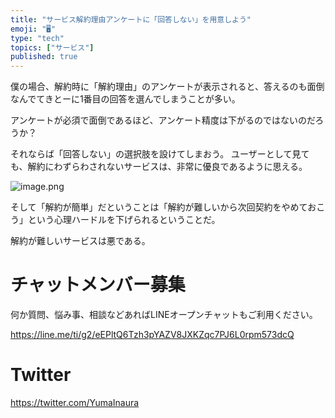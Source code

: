 ```yaml
---
title: "サービス解約理由アンケートに「回答しない」を用意しよう"
emoji: "🖥"
type: "tech"
topics: ["サービス"]
published: true
---
```


僕の場合、解約時に「解約理由」のアンケートが表示されると、答えるのも面倒なんでてきとーに1番目の回答を選んでしまうことが多い。

アンケートが必須で面倒であるほど、アンケート精度は下がるのではないのだろうか？

それならば「回答しない」の選択肢を設けてしまおう。
ユーザーとして見ても、解約にわずらわされないサービスは、非常に優良であるように思える。



![image.png](https://qiita-image-store.s3.ap-northeast-1.amazonaws.com/0/89618/2dad73c7-c229-3aa3-d79f-a007b5695f96.png)

そして「解約が簡単」だということは「解約が難しいから次回契約をやめておこう」という心理ハードルを下げられるということだ。

解約が難しいサービスは悪である。











<!-- Update From Qiita API -->

# チャットメンバー募集


何か質問、悩み事、相談などあればLINEオープンチャットもご利用ください。

https://line.me/ti/g2/eEPltQ6Tzh3pYAZV8JXKZqc7PJ6L0rpm573dcQ





# Twitter


https://twitter.com/YumaInaura


<!-- Update From Qiita API -->


